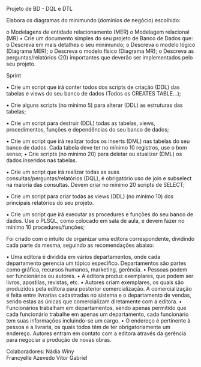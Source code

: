 Projeto de BD - DQL e DTL

Elabora os diagramas do minimundo (domínios de negócio) escolhido:

o Modelagens de entidade relacionamento (MER)
o Modelagem relacional (MR)
• Crie um documento simples do seu projeto de Banco de Dados que:
o Descreva em mais detalhes o seu minimundo;
o Descreva o modelo lógico (Diagrama MER);
o Descreva o modelo físico (Diagrama MR);
o Descreva as perguntas/relatórios (20) importantes que deverão ser implementados pelo seu projeto.

Sprint 

▪ Crie um script que irá conter todos dos scripts de criação (DDL) das tabelas e views do seu banco de dados (Todos os CREATES TABLE...);

▪ Crie alguns scripts (no mínimo 5) para alterar (DDL) as estruturas das tabelas;

▪ Crie um script para destruir (DDL) todas as tabelas, views, procedimentos, funções e dependências do seu banco de dados;

▪ Crie um script que irá realizar todos os inserts (DML) nas tabelas do seu banco de dados. Cada tabela deve ter no mínimo 10 registros, use o bom senso;
▪ Crie scripts (no mínimo 20) para deletar ou atualizar (DML) os dados inseridos nas tabelas.

▪ Crie um script que irá realizar todas as suas consultas/perguntas/relatórios (DQL), é obrigatório uso de join e subselect na maioria das consultas. Devem criar no mínimo 20 scripts de SELECT;

▪ Crie um script para criar todas as views (DDL) (no mínimo 10) dos principais relatórios do seu projeto.

▪ Crie um script que irá executar as procedures e funções do seu banco de dados. Use o PLSQL, como colocado em sala de aula, e devem fazer no mínimo 10 procedures/funções;


Foi criado com o intuito de organizar uma editora correspondente, dividindo cada parte da mesma, seguindo as recomendações abaixo:

• Uma editora é dividida em vários departamentos, onde cada departamento gerencia um tópico específico. Departamentos são partes como gráfica, recursos humanos, marketing, gerência.
• Pessoas podem ser funcionários ou autores.
• A editora produz exemplares, que podem ser livros, apostilas, revistas, etc.
• Autores criam exemplares, os quais são produzidos pela editora para posterior comercialização. A comercialização é feita entre livrarias cadastradas no sistema e o departamento de vendas, sendo estas as únicas que comercializam diretamente com a editora.
• Funcionários trabalham em departamentos, sendo apenas permitido que cada funcionário trabalhe em apenas um departamento, cada funcionário tem suas informações incluindo-se um cargo.
• O endereço é pertinente à pessoa e a livraria, os quais todos têm de ter obrigatoriamente um endereço. Autores entram em contato com a editora através da gerência para negociar a produção de novas obras.

Colaboradores:
Nádia Winy  
Francyelle Azevedo 
Vitor Gabriel 
